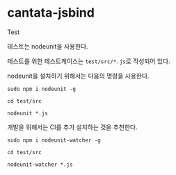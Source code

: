 cantata-jsbind
==============
Test

테스트는 nodeunit을 사용한다.

테스트를 위한 테스트케이스는 `test/src/*.js`로 작성되어 있다.

nodeunit을 설치하기 위해서는 다음의 명령을 사용한다.

```
sudo npm i nodeunit -g

cd test/src

nodeunit *.js
```

개발을 위해서는 CI를 추가 설치하는 것을 추천한다.

```
sudo npm i nodeunit-watcher -g

cd test/src

nodeunit-watcher *.js
```




